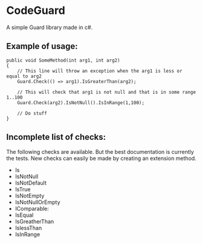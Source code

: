 CodeGuard
=========

A simple Guard library made in c#.

Example of usage:
-----------------

	public void SomeMethod(int arg1, int arg2)
	{
		// This line will throw an exception when the arg1 is less or equal to arg2
		Guard.Check(() => arg1).IsGreaterThan(arg2);

		// This will check that arg1 is not null and that is in some range 1..100
		Guard.Check(arg2).IsNotNull().IsInRange(1,100);

		// Do stuff
	}


Incomplete list of checks:
--------------------------

The following checks are available. But the best documentation is currently the tests.
New checks can easily be made by creating an extension method.

* Is<Type>
* IsNotNull
* IsNotDefault
* IsTrue
* IsNotEmpty
* IsNotNullOrEmpty
* IComparable:
* IsEqual
* IsGreatherThan
* IslessThan
* IsInRange


